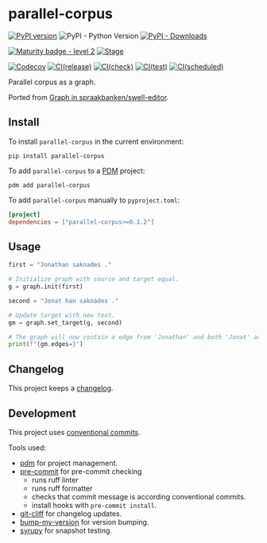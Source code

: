 # parallel-corpus

[![PyPI version](https://badge.fury.io/py/parallel-corpus.svg)](https://pypi.org/project/parallel-corpus)
![PyPI - Python Version](https://img.shields.io/pypi/pyversions/parallel-corpus)
[![PyPI - Downloads](https://img.shields.io/pypi/dm/parallel-corpus)](https://pypi.org/project/parallel-corpus/)

[![Maturity badge - level 2](https://img.shields.io/badge/Maturity-Level%202%20--%20First%20Release-yellowgreen.svg)](https://github.com/spraakbanken/getting-started/blob/main/scorecard.md)
[![Stage](https://img.shields.io/pypi/status/parallel-corpus)](https://pypi.org/project/parallel-corpus/)

[![Codecov](https://codecov.io/gh/spraakbanken/parallel-corpus-py/coverage.svg)](https://codecov.io/gh/spraakbanken/parallel-corpus-py)
[![CI(release)](https://github.com/spraakbanken/parallel-corpus-py/actions/workflows/release.yml/badge.svg)](https://github.com/spraakbanken/parallel-corpus-py/actions/workflows/release.yml)
[![CI(check)](https://github.com/spraakbanken/parallel-corpus-py/actions/workflows/check.yml/badge.svg)](https://github.com/spraakbanken/parallel-corpus-py/actions/workflows/check.yml)
[![CI(test)](https://github.com/spraakbanken/parallel-corpus-py/actions/workflows/test.yml/badge.svg)](https://github.com/spraakbanken/parallel-corpus-py/actions/workflows/test.yml)
[![CI(scheduled)](https://github.com/spraakbanken/parallel-corpus-py/actions/workflows/scheduled.yml/badge.svg)](https://github.com/spraakbanken/parallel-corpus-py/actions/workflows/scheduled.yml)

Parallel corpus as a graph.

Ported from [Graph in spraakbanken/swell-editor](https://github.com/spraakbanken/swell-editor).

## Install

To install `parallel-corpus` in the current environment:

```shell
pip install parallel-corpus
```

To add `parallel-corpus` to a [PDM](https://pdm-project.org) project:

```shell
pdm add parallel-corpus
```

To add `parallel-corpus` manually to `pyproject.toml`:

```toml
[project]
dependencies = ["parallel-corpus>=0.1.2"]
```

## Usage

```python
first = "Jonathan saknades ."

# Initialize graph with source and target equal.
g = graph.init(first)

second = "Jonat han saknades ."

# Update target with new text.
gm = graph.set_target(g, second)

# The graph will now contain a edge from 'Jonathan' and both 'Jonat' and 'han'.
print(f"{gm.edges=}")

```

## Changelog

This project keeps a [changelog](./CHANGELOG.md).

## Development

This project uses [conventional commits](https://www.conventionalcommits.org/en/v1.0.0/).

Tools used:

- [pdm](https://pdm-project.org) for project management.
- [pre-commit](https://pre-commit.com/) for pre-commit checking
  - runs ruff linter
  - runs ruff formatter
  - checks that commit message is according conventional commits.
  - install hooks with `pre-commit install`.
- [git-cliff](https://github.com/orhun/git-cliff) for changelog updates.
- [bump-my-version](https://github.com/callowayproject/bump-my-version) for version bumping.
- [syrupy](https://github.com/tophat/syrupy) for snapshot testing.
